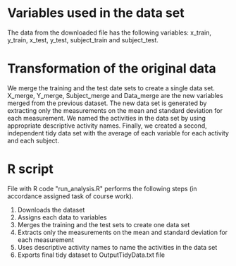 # Variables used in the data set
The data from the downloaded file has the following variables: x_train, y_train, x_test, y_test, subject_train and subject_test.

# Transformation of the original data
We merge the training and the test date sets to create a single data set.
X_merge, Y_merge, Subject_merge and Data_merge are the new variables merged from the previous dataset. The new data set is generated by extracting only the measurements on the mean and standard deviation for each measurement. We named the activities in the data set by using appropriate descriptive activity names. Finally, we created a second, independent tidy data set with the average of each variable for each activity and each subject.

# R script
File with R code "run_analysis.R" performs the following steps (in accordance assigned task of course work).

1) Downloads the dataset
2) Assigns each data to variables
3) Merges the training and the test sets to create one data set
4) Extracts only the measurements on the mean and standard deviation for each measurement
5) Uses descriptive activity names to name the activities in the data set
6) Exports final tidy dataset to OutputTidyData.txt file
